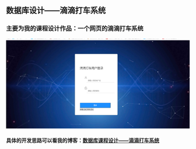 ## 数据库设计——滴滴打车系统

### 主要为我的课程设计作品：一个网页的滴滴打车系统
![image](https://github.com/HuangYiXin123/-/blob/master/%E5%9B%BE%E7%89%8712.png)
#### 具体的开发思路可以看我的博客：[数据库课程设计——滴滴打车系统](https://blog.csdn.net/qq_39683463/article/details/87970951)
